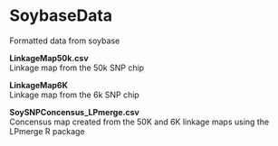 # SoybaseData
Formatted data from soybase  

**LinkageMap50k.csv**  
Linkage map from the 50k SNP chip  

**LinkageMap6K**  
Linkage map from the 6k SNP chip  

**SoySNPConcensus_LPmerge.csv**  
Concensus map created from the 50K and 6K linkage maps using the LPmerge R package

